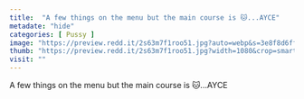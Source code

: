 ```yaml
---
title:  "A few things on the menu but the main course is 🐱...AYCE"
metadate: "hide"
categories: [ Pussy ]
image: "https://preview.redd.it/2s63m7f1roo51.jpg?auto=webp&s=3e8f8d6ff3a0b1505f97a050b68989e1e642fb3a"
thumb: "https://preview.redd.it/2s63m7f1roo51.jpg?width=1080&crop=smart&auto=webp&s=7cbeeaaa7af62ca801a3ea1612626509fdbe2307"
visit: ""
---
```

A few things on the menu but the main course is 🐱...AYCE
